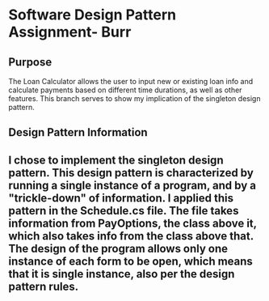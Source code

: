 # Software Design Pattern Assignment- Burr

## Purpose
The Loan Calculator allows the user to input new or existing loan info and calculate payments based on different time durations, as well as other features. This branch serves to show my implication of the singleton design pattern.

<h2> Design Pattern Information <h2> 
I chose to implement the singleton design pattern. This design pattern is characterized by running a single instance of a program, and by a "trickle-down" of information. I applied this pattern in the Schedule.cs file. The file takes information from PayOptions, the class above it, which also takes info from the class above that. The design of the program allows only one instance of each form to be open, which means that it is single instance, also per the design pattern rules.
